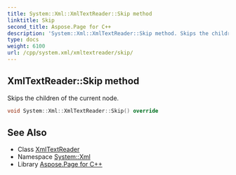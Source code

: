 ```yaml
---
title: System::Xml::XmlTextReader::Skip method
linktitle: Skip
second_title: Aspose.Page for C++
description: 'System::Xml::XmlTextReader::Skip method. Skips the children of the current node in C++.'
type: docs
weight: 6100
url: /cpp/system.xml/xmltextreader/skip/
---
```

## XmlTextReader::Skip method


Skips the children of the current node.

```cpp
void System::Xml::XmlTextReader::Skip() override
```

## See Also

* Class [XmlTextReader](../)
* Namespace [System::Xml](../../)
* Library [Aspose.Page for C++](../../../)
